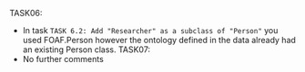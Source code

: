 TASK06:
* In task `TASK 6.2: Add "Researcher" as a subclass of "Person"` you used FOAF.Person however the ontology defined in the data already had an existing Person class. 
TASK07:
* No further comments